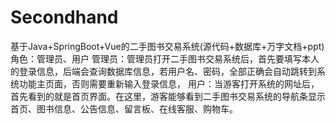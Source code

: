 # Secondhand
基于Java+SpringBoot+Vue的二手图书交易系统(源代码+数据库+万字文档+ppt)角色：管理员、用户  管理员：管理员打开二手图书交易系统后，首先要填写本人的登录信息，后端会查询数据库信息，若用户名、密码，全部正确会自动跳转到系统功能主页面，否则需要重新输入登录信息，  用户：当游客打开系统的网址后，首先看到的就是首页界面。在这里，游客能够看到二手图书交易系统的导航条显示首页、图书信息、公告信息、留言板、在线客服、购物车。
